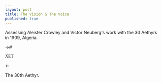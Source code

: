 ```yaml
---
layout: post
title: The Vision & The Voice
published: true
---
```


Assessing Aleister Crowley and Victor Neuberg's work with the 30 Aethyrs in 1909, Algeria.

->#<p style="font-family: Enochian Writing">XET</p><-

The 30th Aethyr.
